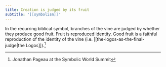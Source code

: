 ```yaml
---
title: Creation is judged by its fruit
subtitle: '[[symbolism]]'
---
```


In the recurring biblical symbol, branches of  the vine are judged by whether they produce good fruit. Fruit is reproduced identity. Good fruit is a faithful reproduction of the identity of the vine (i.e. [[the-logos-as-the-final-judge|the Logos]]).[^1]

[^1]: Jonathan Pageau at the Symbolic World Summit
